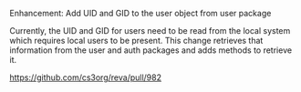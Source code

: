 Enhancement: Add UID and GID to the user object from user package

Currently, the UID and GID for users need to be read from the local system which
requires local users to be present. This change retrieves that information from
the user and auth packages and adds methods to retrieve it.

https://github.com/cs3org/reva/pull/982
